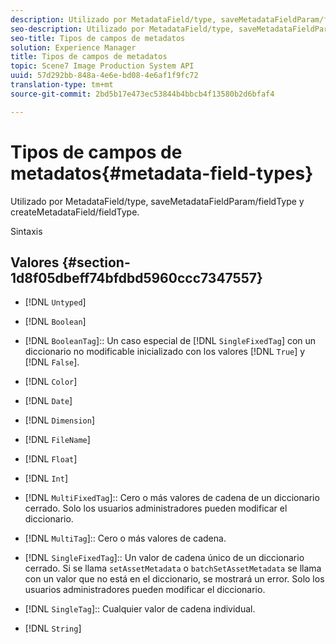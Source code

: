 ```yaml
---
description: Utilizado por MetadataField/type, saveMetadataFieldParam/fieldType y createMetadataField/fieldType.
seo-description: Utilizado por MetadataField/type, saveMetadataFieldParam/fieldType y createMetadataField/fieldType.
seo-title: Tipos de campos de metadatos
solution: Experience Manager
title: Tipos de campos de metadatos
topic: Scene7 Image Production System API
uuid: 57d292bb-848a-4e6e-bd08-4e6af1f9fc72
translation-type: tm+mt
source-git-commit: 2bd5b17e473ec53844b4bbcb4f13580b2d6bfaf4

---
```



# Tipos de campos de metadatos{#metadata-field-types}

Utilizado por MetadataField/type, saveMetadataFieldParam/fieldType y createMetadataField/fieldType.

Sintaxis

## Valores {#section-1d8f05dbeff74bfdbd5960ccc7347557}

* [!DNL `Untyped`]
* [!DNL `Boolean`]
* [!DNL `BooleanTag`]:: Un caso especial de [!DNL `SingleFixedTag`] con un diccionario no modificable inicializado con los valores [!DNL `True`] y [!DNL `False`].

* [!DNL `Color`]
* [!DNL `Date`]
* [!DNL `Dimension`]
* [!DNL `FileName`]
* [!DNL `Float`]
* [!DNL `Int`]
* [!DNL `MultiFixedTag`]:: Cero o más valores de cadena de un diccionario cerrado. Solo los usuarios administradores pueden modificar el diccionario.
* [!DNL `MultiTag`]:: Cero o más valores de cadena.
* [!DNL `SingleFixedTag`]:: Un valor de cadena único de un diccionario cerrado. Si se llama `setAssetMetadata` o `batchSetAssetMetadata` se llama con un valor que no está en el diccionario, se mostrará un error. Solo los usuarios administradores pueden modificar el diccionario.

* [!DNL `SingleTag`]:: Cualquier valor de cadena individual.
* [!DNL `String`]

